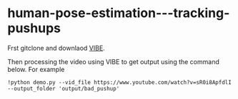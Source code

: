 # human-pose-estimation---tracking-pushups

Frst gitclone and downlaod [VIBE](https://github.com/mkocabas/VIBE/blob/master/doc/demo.md#runtime-performance). 

Then processing the video using VIBE to get output using the command below. For example

 `!python demo.py --vid_file https://www.youtube.com/watch?v=sR0i8ApfdlI --output_folder 'output/bad_pushup'`
